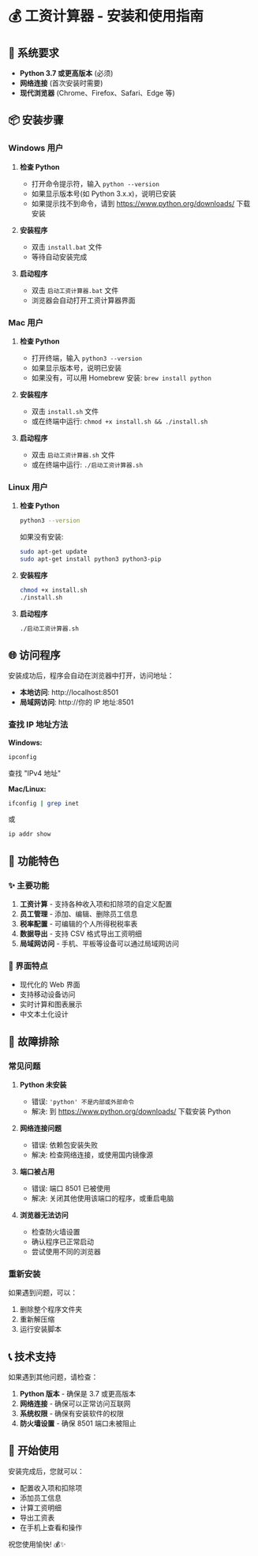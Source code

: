 # 💰 工资计算器 - 安装和使用指南

## 🎯 系统要求

- **Python 3.7 或更高版本** (必须)
- **网络连接** (首次安装时需要)
- **现代浏览器** (Chrome、Firefox、Safari、Edge 等)

## 📦 安装步骤

### Windows 用户

1. **检查 Python**

   - 打开命令提示符，输入 `python --version`
   - 如果显示版本号(如 Python 3.x.x)，说明已安装
   - 如果提示找不到命令，请到 https://www.python.org/downloads/ 下载安装

2. **安装程序**

   - 双击 `install.bat` 文件
   - 等待自动安装完成

3. **启动程序**
   - 双击 `启动工资计算器.bat` 文件
   - 浏览器会自动打开工资计算器界面

### Mac 用户

1. **检查 Python**

   - 打开终端，输入 `python3 --version`
   - 如果显示版本号，说明已安装
   - 如果没有，可以用 Homebrew 安装: `brew install python`

2. **安装程序**

   - 双击 `install.sh` 文件
   - 或在终端中运行: `chmod +x install.sh && ./install.sh`

3. **启动程序**
   - 双击 `启动工资计算器.sh` 文件
   - 或在终端中运行: `./启动工资计算器.sh`

### Linux 用户

1. **检查 Python**

   ```bash
   python3 --version
   ```

   如果没有安装:

   ```bash
   sudo apt-get update
   sudo apt-get install python3 python3-pip
   ```

2. **安装程序**

   ```bash
   chmod +x install.sh
   ./install.sh
   ```

3. **启动程序**
   ```bash
   ./启动工资计算器.sh
   ```

## 🌐 访问程序

安装成功后，程序会自动在浏览器中打开，访问地址：

- **本地访问**: http://localhost:8501
- **局域网访问**: http://你的 IP 地址:8501

### 查找 IP 地址方法

**Windows:**

```cmd
ipconfig
```

查找 "IPv4 地址"

**Mac/Linux:**

```bash
ifconfig | grep inet
```

或

```bash
ip addr show
```

## 📱 功能特色

### ✨ 主要功能

1. **工资计算** - 支持各种收入项和扣除项的自定义配置
2. **员工管理** - 添加、编辑、删除员工信息
3. **税率配置** - 可编辑的个人所得税税率表
4. **数据导出** - 支持 CSV 格式导出工资明细
5. **局域网访问** - 手机、平板等设备可以通过局域网访问

### 🎨 界面特点

- 现代化的 Web 界面
- 支持移动设备访问
- 实时计算和图表展示
- 中文本土化设计

## 🔧 故障排除

### 常见问题

1. **Python 未安装**

   - 错误: `'python' 不是内部或外部命令`
   - 解决: 到 https://www.python.org/downloads/ 下载安装 Python

2. **网络连接问题**

   - 错误: 依赖包安装失败
   - 解决: 检查网络连接，或使用国内镜像源

3. **端口被占用**

   - 错误: 端口 8501 已被使用
   - 解决: 关闭其他使用该端口的程序，或重启电脑

4. **浏览器无法访问**
   - 检查防火墙设置
   - 确认程序已正常启动
   - 尝试使用不同的浏览器

### 重新安装

如果遇到问题，可以：

1. 删除整个程序文件夹
2. 重新解压缩
3. 运行安装脚本

## 📞 技术支持

如果遇到其他问题，请检查：

1. **Python 版本** - 确保是 3.7 或更高版本
2. **网络连接** - 确保可以正常访问互联网
3. **系统权限** - 确保有安装软件的权限
4. **防火墙设置** - 确保 8501 端口未被阻止

## 🎉 开始使用

安装完成后，您就可以：

- 配置收入项和扣除项
- 添加员工信息
- 计算工资明细
- 导出工资表
- 在手机上查看和操作

祝您使用愉快! 💰✨
